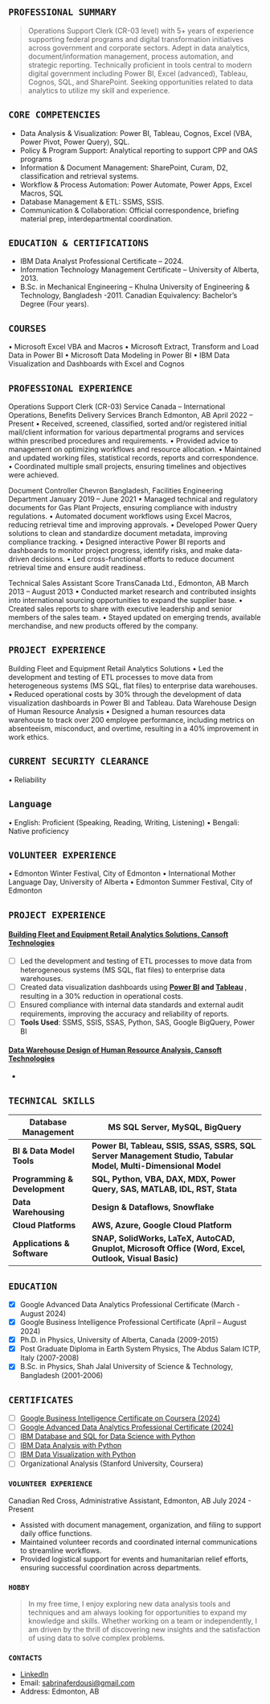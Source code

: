 ## `PROFESSIONAL SUMMARY`
> Operations Support Clerk (CR-03 level) with 5+ years of experience supporting federal programs and digital transformation initiatives across government and corporate sectors. Adept in data analytics, document/information management, process automation, and strategic reporting. Technically proficient in tools central to modern digital government including Power BI, Excel (advanced), Tableau, Cognos, SQL, and SharePoint. Seeking opportunities related to data analytics to utilize my skill and experience.

## `CORE COMPETENCIES`
-	Data Analysis & Visualization: Power BI, Tableau, Cognos, Excel (VBA, Power Pivot, Power Query), SQL.
-	Policy & Program Support: Analytical reporting to support CPP and OAS programs
-	Information & Document Management: SharePoint, Curam, D2, classification and retrieval systems.
-	Workflow & Process Automation: Power Automate, Power Apps, Excel Macros, SQL
-	Database Management & ETL: SSMS, SSIS.
-	Communication & Collaboration: Official correspondence, briefing material prep, interdepartmental coordination.

## `EDUCATION & CERTIFICATIONS`
-	IBM Data Analyst Professional Certificate – 2024.
-	Information Technology Management Certificate – University of Alberta, 2013.
-	B.Sc. in Mechanical Engineering – Khulna University of Engineering & Technology, Bangladesh -2011.
  Canadian Equivalency: Bachelor’s Degree (Four years).

## `COURSES`
•	Microsoft Excel VBA and Macros
•	Microsoft Extract, Transform and Load Data in Power BI
•	Microsoft Data Modeling in Power BI
•	IBM Data Visualization and Dashboards with Excel and Cognos

## `PROFESSIONAL EXPERIENCE`
Operations Support Clerk (CR-03)
Service Canada – International Operations, Benefits Delivery Services Branch 
Edmonton, AB     April 2022 – Present
•	Received, screened, classified, sorted and/or registered initial mail/client information for various departmental programs and services within prescribed procedures and requirements.
•	Provided advice to management on optimizing workflows and resource allocation.
•	Maintained and updated working files, statistical records, reports and correspondence.
•	Coordinated multiple small projects, ensuring timelines and objectives were achieved.

Document Controller
Chevron Bangladesh, Facilities Engineering Department
January 2019 – June 2021
•	Managed technical and regulatory documents for Gas Plant Projects, ensuring compliance with industry regulations.
•	Automated document workflows using Excel Macros, reducing retrieval time and improving approvals.
•	Developed Power Query solutions to clean and standardize document metadata, improving compliance tracking.
•	Designed interactive Power BI reports and dashboards to monitor project progress, identify risks, and make data-driven decisions.
•	Led cross-functional efforts to reduce document retrieval time and ensure audit readiness.

Technical Sales Assistant
Score TransCanada Ltd., Edmonton, AB
March 2013 – August 2013
•	Conducted market research and contributed insights into international sourcing opportunities to expand the supplier base.
•	Created sales reports to share with executive leadership and senior members of the sales team.
•	Stayed updated on emerging trends, available merchandise, and new products offered by the company.


## `PROJECT EXPERIENCE`

Building Fleet and Equipment Retail Analytics Solutions
•	Led the development and testing of ETL processes to move data from heterogeneous systems (MS SQL, flat files) to enterprise data warehouses.
•	Reduced operational costs by 30% through the development of data visualization dashboards in Power BI and Tableau.
Data Warehouse Design of Human Resource Analysis
•	Designed a human resources data warehouse to track over 200 employee performance, including metrics on absenteeism, misconduct, and overtime, resulting in a 40% improvement in work ethics.

## `CURRENT SECURITY CLEARANCE`
•	Reliability

## `Language`
•	English: Proficient (Speaking, Reading, Writing, Listening)
•	Bengali: Native proficiency

## `VOLUNTEER EXPERIENCE`
•	Edmonton Winter Festival, City of Edmonton
•	International Mother Language Day, University of Alberta
•	Edmonton Summer Festival, City of Edmonton



## `PROJECT EXPERIENCE`
#### [Building Fleet and Equipment Retail Analytics Solutions, Cansoft Technologies]([https://snmhoque123.github.io/sql.github.io/](https://app.powerbi.com/view?r=eyJrIjoiNWExNWE3MjAtZWUzYS00NmI5LTg3YWMtOGYzODRlMjIxYWQ2IiwidCI6Ijc3YmQ5NDBiLWRkNDUtNDQ4ZC04MjhiLWI2NmY4MmMyYTE4YiJ9))
- [ ]	Led the development and testing of ETL processes to move data from heterogeneous systems (MS SQL, flat files) to enterprise data warehouses.
- [ ]	Created data visualization dashboards using <b>[Power BI](https://app.powerbi.com/view?r=eyJrIjoiNWExNWE3MjAtZWUzYS00NmI5LTg3YWMtOGYzODRlMjIxYWQ2IiwidCI6Ijc3YmQ5NDBiLWRkNDUtNDQ4ZC04MjhiLWI2NmY4MmMyYTE4YiJ9) and [Tableau](https://public.tableau.com/app/profile/snm.hoque/vizzes) </b>, resulting in a 30% reduction in operational costs.
- [ ]	Ensured compliance with internal data standards and external audit requirements, improving the accuracy and reliability of reports.
- [ ] **Tools Used**: SSMS, SSIS, SSAS, Python, SAS, Google BigQuery, Power BI

#### [Data Warehouse Design of Human Resource Analysis, Cansoft Technologies](https://public.tableau.com/app/profile/snm.hoque/viz/HR_Report_Tableau_Datbase/TescaHR)
- 




## `TECHNICAL SKILLS`

 |Database Management| MS SQL Server, MySQL, BigQuery|
 |------------------------|------------------------------------------|
 |**BI & Data Model Tools**| **Power BI, Tableau, SSIS, SSAS, SSRS, SQL Server Management Studio, Tabular Model, Multi-Dimensional Model**|
 | **Programming & Development**| **SQL, Python, VBA, DAX, MDX, Power Query, SAS, MATLAB, IDL, RST, Stata**|
 | **Data Warehousing**| **Design & Dataflows, Snowflake**|
 | **Cloud Platforms**| **AWS, Azure, Google Cloud Platform**|
 | **Applications & Software** | **SNAP, SolidWorks, LaTeX, AutoCAD, Gnuplot, Microsoft Office (Word, Excel, Outlook, Visual Basic)**|

## `EDUCATION`
- [x] Google Advanced Data Analytics Professional Certificate (March -August 2024)
- [x] Google Business Intelligence Professional Certificate (April – August 2024)
- [x] Ph.D. in Physics, University of Alberta, Canada (2009-2015)
- [x] Post Graduate Diploma in Earth System Physics, The Abdus Salam ICTP, Italy (2007-2008)
- [x] B.Sc. in Physics, Shah Jalal University of Science & Technology, Bangladesh (2001-2006)

## `CERTIFICATES`
- [ ] [Google Business Intelligence Certificate on Coursera (2024)](https://coursera.org/share/a5e1c058eab74699d255d1f07c52ba4f)
- [ ] [Google Advanced Data Analytics Professional Certificate (2024)](https://coursera.org/verify/professional-cert/7ODDJHXHLFZW)
- [ ] [IBM Database and SQL for Data Science with Python](https://coursera.org/verify/SN4EFWQP9XTA)
- [ ] [IBM Data Analysis with Python](https://www.coursera.org/user/4ed67fcc41caae342302b2e71ec06819)
- [ ] [IBM Data Visualization with Python](https://www.coursera.org/user/4ed67fcc41caae342302b2e71ec06819)
- [ ] Organizational Analysis (Stanford University, Coursera)

### `VOLUNTEER EXPERIENCE`
Canadian Red Cross, Administrative Assistant, Edmonton, AB       July 2024 - Present
-	Assisted with document management, organization, and filing to support daily office functions.
-	Maintained volunteer records and coordinated internal communications to streamline workflows.
- Provided logistical support for events and humanitarian relief efforts, ensuring successful coordination across departments.

### `HOBBY`
> In my free time, I enjoy exploring new data analysis tools and techniques and am always looking for opportunities to expand my knowledge and skills. Whether working on a team or independently, I am driven by the thrill of discovering new insights and the satisfaction of using data to solve complex problems.

### `CONTACTS`
- [LinkedIn](https://www.linkedin.com/in/sabrinaferdousi/)
- Email: sabrinaferdousi@gmail.com
- Address: Edmonton, AB
